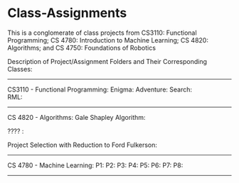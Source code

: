 # Class-Assignments
This is a conglomerate of class projects from CS3110: Functional Programming; CS 4780: Introduction to Machine Learning; CS 4820: Algorithms; and CS 4750: Foundations of Robotics


Description of Project/Assignment Folders and Their Corresponding Classes:

_________________________________________________


CS3110 - Functional Programming: 
  Enigma: 
  Adventure: 
  Search:   
  RML: 
  
____________________________________________________

CS 4820 - Algorithms:
  Gale Shapley Algorithm: 
  
  ???? : 
  
  Project Selection with Reduction to Ford Fulkerson: 

___________________________________________________

CS 4780 - Machine Learning: 
  P1:
  P2:
  P3:
  P4:
  P5:
  P6:
  P7:
  P8:
___________________________________________________
 
 
